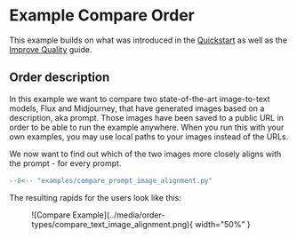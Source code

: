 # Example Compare Order

This example builds on what was introduced in the [Quickstart](/quickstart/) as well as the [Improve Quality](/improve_order_quality/) guide.

## Order description

In this example we want to compare two state-of-the-art image-to-text models, Flux and Midjourney, that have generated images based on a description, aka prompt.
Those images have been saved to a public URL in order to be able to run the example anywhere. When you run this with your own examples, you may use local paths to your images instead of the URLs.

We now want to find out which of the two images more closely aligns with the prompt - for every prompt.

```python
--8<-- "examples/compare_prompt_image_alignment.py"
```

The resulting rapids for the users look like this:

<figure markdown="span">
![Compare Example](../media/order-types/compare_text_image_alignment.png){ width="50%" }
</figure>
